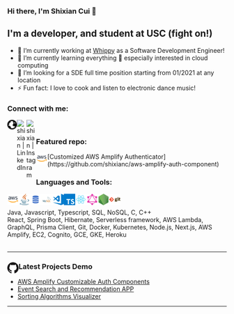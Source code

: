 ### Hi there, I'm Shixian Cui 👋

## I'm a developer, and student at USC (fight on!)

- 🔭 I’m currently working at [Whippy][whippy] as a Software Development Engineer!
- 🌱 I’m currently learning everything 🤣 especially interested in cloud computing
- 👯 I’m looking for a SDE full time position starting from 01/2021 at any location
- ⚡ Fun fact: I love to cook and listen to electronic dance music!

### Connect with me:

[<img align="left" alt="shixian" width="22px" src="https://raw.githubusercontent.com/iconic/open-iconic/master/svg/globe.svg" />][website]
[<img align="left" alt="shixian | LinkedIn" width="22px" src="https://cdn.jsdelivr.net/npm/simple-icons@v3/icons/linkedin.svg" />][linkedin]
[<img align="left" alt="shixian | Instagram" width="22px" src="https://cdn.jsdelivr.net/npm/simple-icons@v3/icons/instagram.svg" />][instagram]

<br />

### Featured repo:
<img align="left" alt="AWS" width="26px" src="https://raw.githubusercontent.com/github/explore/80688e429a7d4ef2fca1e82350fe8e3517d3494d/topics/aws/aws.png" />
[Customized AWS Amplify Authenticator](https://github.com/shixianc/aws-amplify-auth-component)

### Languages and Tools:

<img align="left" alt="AWS" width="26px" src="https://raw.githubusercontent.com/github/explore/80688e429a7d4ef2fca1e82350fe8e3517d3494d/topics/aws/aws.png" />
<img align="left" alt="Java" width="26px" src="https://raw.githubusercontent.com/github/explore/80688e429a7d4ef2fca1e82350fe8e3517d3494d/topics/java/java.png" />
<img align="left" alt="SQL" width="26px" src="https://raw.githubusercontent.com/github/explore/80688e429a7d4ef2fca1e82350fe8e3517d3494d/topics/sql/sql.png" />
<img align="left" alt="MySQL" width="26px" src="https://raw.githubusercontent.com/github/explore/80688e429a7d4ef2fca1e82350fe8e3517d3494d/topics/mysql/mysql.png" />
<img align="left" alt="Visual Studio Code" width="26px" src="https://raw.githubusercontent.com/github/explore/80688e429a7d4ef2fca1e82350fe8e3517d3494d/topics/visual-studio-code/visual-studio-code.png" />
<img align="left" alt="TypeScript" width="26px" src="https://raw.githubusercontent.com/github/explore/80688e429a7d4ef2fca1e82350fe8e3517d3494d/topics/typescript/typescript.png" />
<img align="left" alt="React" width="26px" src="https://raw.githubusercontent.com/github/explore/80688e429a7d4ef2fca1e82350fe8e3517d3494d/topics/react/react.png" />
<img align="left" alt="GraphQL" width="26px" src="https://raw.githubusercontent.com/github/explore/80688e429a7d4ef2fca1e82350fe8e3517d3494d/topics/graphql/graphql.png" />
<img align="left" alt="Node.js" width="26px" src="https://raw.githubusercontent.com/github/explore/80688e429a7d4ef2fca1e82350fe8e3517d3494d/topics/nodejs/nodejs.png" />
<img align="left" alt="Git" width="26px" src="https://raw.githubusercontent.com/github/explore/80688e429a7d4ef2fca1e82350fe8e3517d3494d/topics/git/git.png" />
<br />
<br />
Java, Javascript, Typescript, SQL, NoSQL, C, C++ <br />
React, Spring Boot, Hibernate, Serverless framework, AWS Lambda, GraphQL, Prisma Client,
Git, Docker, Kubernetes, Node.js, Next.js, AWS Amplify, EC2, Cognito, GCE, GKE, Heroku

<br />
<br />

---

### <img align="left" alt="GitHub" width="26px" src="https://raw.githubusercontent.com/github/explore/78df643247d429f6cc873026c0622819ad797942/topics/github/github.png" /> Latest Projects Demo
<!-- PROJECTS:START -->
- [AWS Amplify Customizable Auth Components](https://master.d38jixybioco37.amplifyapp.com)
- [Event Search and Recommendation APP](http://3.21.142.8/eventin)
- [Sorting Algorithms Visualizer](https://shixianc.github.io/Sorting-Visualizer)
<!-- PROJECTS:END -->

---

[whippy]: https://www.hellowhippy.com
[website]: https://github.com/shixianc
[instagram]: https://www.instagram.com/csxxsccsx/
[linkedin]: https://www.linkedin.com/in/shixian-cui-2814ab187
